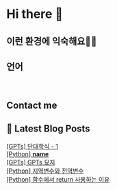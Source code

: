 # Hi there 👋

## 이런 환경에 익숙해요✍🏼

## 언어

<p>
  <img alt="" src= "https://img.shields.io/badge/JavaScript-F7DF1E?style=flat-square&logo=JavaScript&logoColor=white"/> 
  <img alt="" src= "https://img.shields.io/badge/TypeScript-black?logo=typescript&logoColor=blue"/>
</p>

## Contact me

## 📕 Latest Blog Posts

<a href=https://leejaehoon.tistory.com/entry/GPTs-%EB%8B%A8%EB%8C%80%ED%95%99%EC%8B%9D-1>[GPTs] 단대학식 - 1</a></br><a href=https://leejaehoon.tistory.com/entry/Python-name>[Python] __name__</a></br><a href=https://leejaehoon.tistory.com/entry/GPTs-GPTs-%EB%AC%98%EC%A7%80>[GPTs] GPTs 묘지</a></br><a href=https://leejaehoon.tistory.com/entry/Python-%EC%A7%80%EC%97%AD%EB%B3%80%EC%88%98%EC%99%80-%EC%A0%84%EC%97%AD%EB%B3%80%EC%88%98>[Python] 지역변수와 전역변수</a></br><a href=https://leejaehoon.tistory.com/entry/Python-%ED%95%A8%EC%88%98%EC%97%90%EC%84%9C-return-%EC%82%AC%EC%9A%A9%ED%95%98%EB%8A%94-%EC%9D%B4%EC%9C%A0>[Python] 함수에서 return 사용하는 이유</a></br>